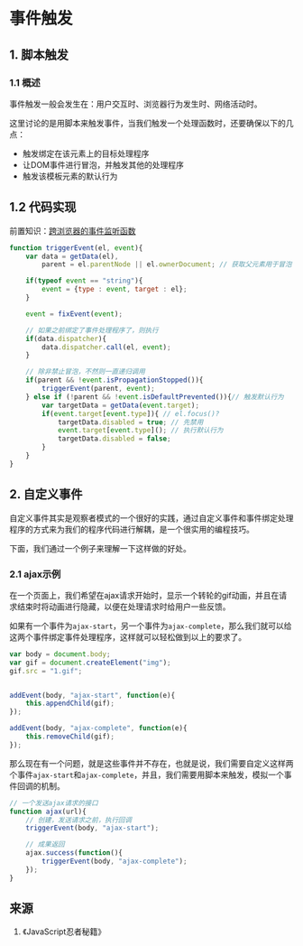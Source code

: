# 事件触发

## 1. 脚本触发

### 1.1 概述

事件触发一般会发生在：用户交互时、浏览器行为发生时、网络活动时。

这里讨论的是用脚本来触发事件，当我们触发一个处理函数时，还要确保以下的几点：

* 触发绑定在该元素上的目标处理程序
* 让DOM事件进行冒泡，并触发其他的处理程序
* 触发该模板元素的默认行为

## 1.2 代码实现

前置知识：[跨浏览器的事件监听函数](event-listener.md)

```javascript
function triggerEvent(el, event){
    var data = getData(el),
        parent = el.parentNode || el.ownerDocument; // 获取父元素用于冒泡

    if(typeof event == "string"){
        event = {type : event, target : el};
    }

    event = fixEvent(event);

    // 如果之前绑定了事件处理程序了，则执行
    if(data.dispatcher){
        data.dispatcher.call(el, event);
    }

    // 除非禁止冒泡，不然则一直递归调用
    if(parent && !event.isPropagationStopped()){
        triggerEvent(parent, event);
    } else if (!parent && !event.isDefaultPrevented()){// 触发默认行为
        var targetData = getData(event.target);
        if(event.target[event.type]){ // el.focus()?
            targetData.disabled = true; // 先禁用
            event.target[event.type](); // 执行默认行为
            targetData.disabled = false;
        }
    }
}
```

## 2. 自定义事件

自定义事件其实是观察者模式的一个很好的实践，通过自定义事件和事件绑定处理程序的方式来为我们的程序代码进行解耦，是一个很实用的编程技巧。

下面，我们通过一个例子来理解一下这样做的好处。

### 2.1 ajax示例

在一个页面上，我们希望在ajax请求开始时，显示一个转轮的gif动画，并且在请求结束时将动画进行隐藏，以便在处理请求时给用户一些反馈。

如果有一个事件为`ajax-start`，另一个事件为`ajax-complete`，那么我们就可以给这两个事件绑定事件处理程序，这样就可以轻松做到以上的要求了。

```javascript
var body = document.body;
var gif = document.createElement("img");
gif.src = "1.gif";


addEvent(body, "ajax-start", function(e){
    this.appendChild(gif);
});

addEvent(body, "ajax-complete", function(e){
    this.removeChild(gif);
});
```

那么现在有一个问题，就是这些事件并不存在，也就是说，我们需要自定义这样两个事件`ajax-start`和`ajax-complete`，并且，我们需要用脚本来触发，模拟一个事件回调的机制。

```javascript
// 一个发送ajax请求的接口
function ajax(url){
    // 创建，发送请求之前，执行回调
    triggerEvent(body, "ajax-start");

    // 成果返回
    ajax.success(function(){
        triggerEvent(body, "ajax-complete");
    });
}
```

## 来源

1. 《JavaScript忍者秘籍》